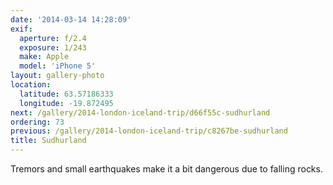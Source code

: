 ```yaml
---
date: '2014-03-14 14:28:09'
exif:
  aperture: f/2.4
  exposure: 1/243
  make: Apple
  model: 'iPhone 5'
layout: gallery-photo
location:
  latitude: 63.57186333
  longitude: -19.872495
next: /gallery/2014-london-iceland-trip/d66f55c-sudhurland
ordering: 73
previous: /gallery/2014-london-iceland-trip/c8267be-sudhurland
title: Sudhurland
---
```


Tremors and small earthquakes make it a bit dangerous due to falling rocks.
